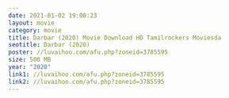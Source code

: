 ```yaml
---
date: 2021-01-02 19:00:23
layout: movie
category: movie
title: Darbar (2020) Movie Download HD Tamilrockers Moviesda
seotitle: Darbar (2020)
poster: //luvaihoo.com/afu.php?zoneid=3785595
size: 500 MB
year: "2020"
link1: //luvaihoo.com/afu.php?zoneid=3785595
link2: //luvaihoo.com/afu.php?zoneid=3785595
---
```

